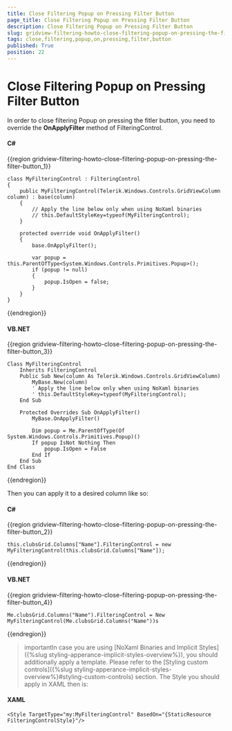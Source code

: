 ```yaml
---
title: Close Filtering Popup on Pressing Filter Button
page_title: Close Filtering Popup on Pressing Filter Button
description: Close Filtering Popup on Pressing Filter Button
slug: gridview-filtering-howto-close-filtering-popup-on-pressing-the-filter-button
tags: close,filtering,popup,on,pressing,filter,button
published: True
position: 22
---
```


# Close Filtering Popup on Pressing Filter Button

In order to close filtering Popup on pressing the fitler button, you need to override the __OnApplyFilter__ method of FilteringControl.

#### __C#__

{{region gridview-filtering-howto-close-filtering-popup-on-pressing-the-filter-button_1}}

    class MyFilteringControl : FilteringControl
    {
        public MyFilteringControl(Telerik.Windows.Controls.GridViewColumn column) : base(column)
        {       
			// Apply the line below only when using NoXaml binaries 
        	// this.DefaultStyleKey=typeof(MyFilteringControl);
        }        
       
        protected override void OnApplyFilter()
        {
            base.OnApplyFilter();

            var popup = this.ParentOfType<System.Windows.Controls.Primitives.Popup>();
            if (popup != null)
            {
                popup.IsOpen = false;
            }           
        }
    }
{{endregion}}

#### __VB.NET__

{{region gridview-filtering-howto-close-filtering-popup-on-pressing-the-filter-button_3}}

    Class MyFilteringControl
        Inherits FilteringControl
        Public Sub New(column As Telerik.Windows.Controls.GridViewColumn)
            MyBase.New(column)
			' Apply the line below only when using NoXaml binaries 
			' this.DefaultStyleKey=typeof(MyFilteringControl);
        End Sub

        Protected Overrides Sub OnApplyFilter()
            MyBase.OnApplyFilter()

            Dim popup = Me.ParentOfType(Of System.Windows.Controls.Primitives.Popup)()
            If popup IsNot Nothing Then
                popup.IsOpen = False
            End If
        End Sub
    End Class
{{endregion}}


Then you can apply it to a desired column like so:

#### __C#__

{{region gridview-filtering-howto-close-filtering-popup-on-pressing-the-filter-button_2}}

	this.clubsGrid.Columns["Name"].FilteringControl = new MyFilteringControl(this.clubsGrid.Columns["Name"]);
{{endregion}}


#### __VB.NET__

{{region gridview-filtering-howto-close-filtering-popup-on-pressing-the-filter-button_4}}

	Me.clubsGrid.Columns("Name").FilteringControl = New MyFilteringControl(Me.clubsGrid.Columns("Name"))s
{{endregion}}

>importantIn case you are using [NoXaml Binaries and Implicit Styles]({%slug styling-apperance-implicit-styles-overview%}), you should additionally apply a template. Please refer to the [Styling custom controls]({%slug styling-apperance-implicit-styles-overview%}#styling-custom-controls) section.
The Style you should apply in XAML then is:
#### __XAML__
	<Style TargetType="my:MyFilteringControl" BasedOn="{StaticResource FilteringControlStyle}"/>

